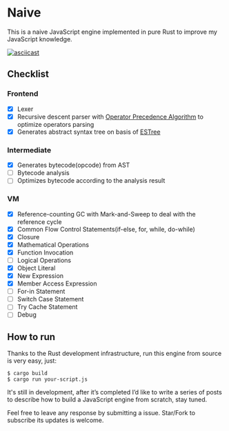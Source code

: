 # Naive

This is a naive JavaScript engine implemented in pure Rust to improve my JavaScript knowledge.

[![asciicast](https://asciinema.org/a/NSyybvRaFimC4OLIDtarKJkII.svg)](https://asciinema.org/a/NSyybvRaFimC4OLIDtarKJkII)

## Checklist

### Frontend

* [x] Lexer
* [x] Recursive descent parser with [Operator Precedence Algorithm](https://en.wikipedia.org/wiki/Operator-precedence_parser) to optimize operators parsing
* [x] Generates abstract syntax tree on basis of [ESTree](https://github.com/estree/estree)

### Intermediate

* [x] Generates bytecode(opcode) from AST
* [ ] Bytecode analysis
* [ ] Optimizes bytecode according to the analysis result

### VM

* [x] Reference-counting GC with Mark-and-Sweep to deal with the reference cycle
* [x] Common Flow Control Statements(if-else, for, while, do-while)
* [x] Closure
* [x] Mathematical Operations
* [x] Function Invocation
* [ ] Logical Operations
* [x] Object Literal
* [x] New Expression
* [x] Member Access Expression
* [ ] For-in Statement
* [ ] Switch Case Statement
* [ ] Try Cache Statement
* [ ] Debug

## How to run

Thanks to the Rust development infrastructure, run this engine from source is very easy, just:

```
$ cargo build
$ cargo run your-script.js
```

It's still in development, after it’s completed I’d like to write a series of posts to describe how to build a JavaScript engine from scratch, stay tuned.

Feel free to leave any response by submitting a issue. Star/Fork to subscribe its updates is welcome.